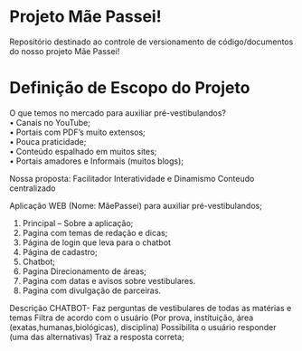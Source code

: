 # Projeto Mãe Passei!
Repositório destinado ao controle de versionamento de código/documentos do nosso projeto Mãe Passei!

# Definição de Escopo do Projeto <br>

O que temos no mercado para auxiliar pré-vestibulandos? <br>
&bull; Canais no YouTube; <br>
&bull; Portais com PDF’s muito extensos; <br>
&bull; Pouca praticidade; <br>
&bull; Conteúdo espalhado em muitos sites; <br>
&bull; Portais amadores e Informais (muitos blogs); <br>

Nossa proposta:
Facilitador
Interatividade e Dinamismo
Conteudo centralizado

Aplicação WEB (Nome: MãePassei) para auxiliar pré-vestibulandos;
1. Principal – Sobre a aplicação;
2. Pagina com temas de redação e dicas;
3. Página de login que leva para o chatbot
4. Página de cadastro;
5. Chatbot;
6. Pagina Direcionamento de áreas;
7. Pagina com datas e avisos sobre vestibulares.
8. Pagina com divulgação de parceiras.

Descrição CHATBOT-
Faz perguntas de vestibulares de todas as matérias e temas
Filtra de acordo com o usuário (Por prova, instituição, área (exatas,humanas,biológicas),
disciplina)
Possibilita o usuário responder (uma das alternativas)
Traz a resposta correta;
